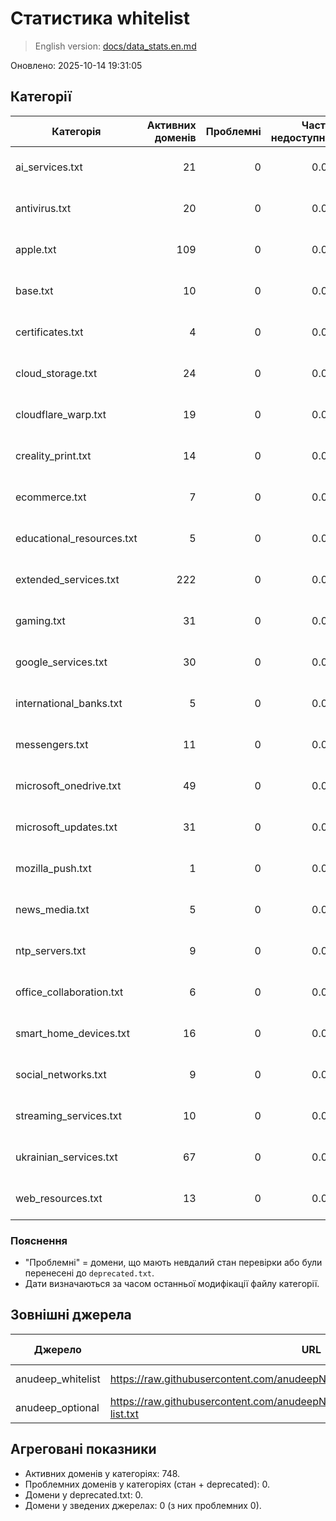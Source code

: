 # Статистика whitelist

> English version: [docs/data_stats.en.md](data_stats.en.md)

Оновлено: 2025-10-14 19:31:05

## Категорії
| Категорія | Активних доменів | Проблемні | Частка недоступних | Остання перевірка |
| --- | ---: | ---: | ---: | --- |
| ai_services.txt | 21 | 0 | 0.0% | 2025-10-26 13:39:44 |
| antivirus.txt | 20 | 0 | 0.0% | 2025-10-26 13:39:44 |
| apple.txt | 109 | 0 | 0.0% | 2025-10-26 13:39:44 |
| base.txt | 10 | 0 | 0.0% | 2025-10-26 13:39:44 |
| certificates.txt | 4 | 0 | 0.0% | 2025-10-26 13:39:44 |
| cloud_storage.txt | 24 | 0 | 0.0% | 2025-10-26 13:39:44 |
| cloudflare_warp.txt | 19 | 0 | 0.0% | 2025-10-26 13:39:44 |
| creality_print.txt | 14 | 0 | 0.0% | 2025-10-26 13:39:44 |
| ecommerce.txt | 7 | 0 | 0.0% | 2025-10-26 13:39:44 |
| educational_resources.txt | 5 | 0 | 0.0% | 2025-10-26 13:39:44 |
| extended_services.txt | 222 | 0 | 0.0% | 2025-10-26 13:39:44 |
| gaming.txt | 31 | 0 | 0.0% | 2025-10-26 13:39:44 |
| google_services.txt | 30 | 0 | 0.0% | 2025-10-26 13:39:44 |
| international_banks.txt | 5 | 0 | 0.0% | 2025-10-26 13:39:44 |
| messengers.txt | 11 | 0 | 0.0% | 2025-10-26 13:39:44 |
| microsoft_onedrive.txt | 49 | 0 | 0.0% | 2025-10-26 13:39:44 |
| microsoft_updates.txt | 31 | 0 | 0.0% | 2025-10-26 13:39:44 |
| mozilla_push.txt | 1 | 0 | 0.0% | 2025-10-26 13:39:44 |
| news_media.txt | 5 | 0 | 0.0% | 2025-10-26 13:39:44 |
| ntp_servers.txt | 9 | 0 | 0.0% | 2025-10-26 13:39:44 |
| office_collaboration.txt | 6 | 0 | 0.0% | 2025-10-26 13:39:44 |
| smart_home_devices.txt | 16 | 0 | 0.0% | 2025-10-26 13:39:44 |
| social_networks.txt | 9 | 0 | 0.0% | 2025-10-26 13:39:44 |
| streaming_services.txt | 10 | 0 | 0.0% | 2025-10-26 13:39:44 |
| ukrainian_services.txt | 67 | 0 | 0.0% | 2025-10-26 19:13:11 |
| web_resources.txt | 13 | 0 | 0.0% | 2025-10-26 13:39:44 |

### Пояснення
* "Проблемні" = домени, що мають невдалий стан перевірки або були перенесені до `deprecated.txt`.
* Дати визначаються за часом останньої модифікації файлу категорії.

## Зовнішні джерела
| Джерело | URL | Доменів | Проблемні | Частка недоступних | Останнє оновлення |
| --- | --- | ---: | ---: | ---: | --- |
| anudeep_whitelist | https://raw.githubusercontent.com/anudeepND/whitelist/master/domains/whitelist.txt | 0 | 0 | 0% | немає даних |
| anudeep_optional | https://raw.githubusercontent.com/anudeepND/whitelist/master/domains/optional-list.txt | 0 | 0 | 0% | немає даних |

## Агреговані показники
* Активних доменів у категоріях: 748.
* Проблемних доменів у категоріях (стан + deprecated): 0.
* Домени у deprecated.txt: 0.
* Домени у зведених джерелах: 0 (з них проблемних 0).
